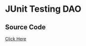 # JUnit Testing DAO 

## Source Code
[Click Here](https://github.com/yclim95/Java-Design-Pattern-And-Architecture/blob/master/Lessons/Lesson%2010%20JUnit/tests/PersonDaoTests.java)